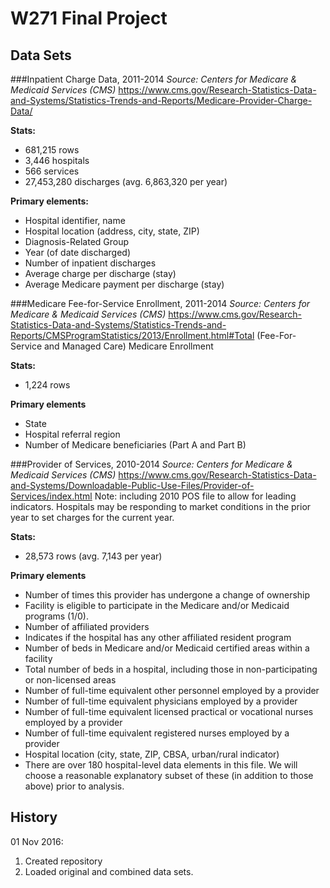 # W271 Final Project


## Data Sets


###Inpatient Charge Data, 2011-2014
_Source: Centers for Medicare & Medicaid Services (CMS)_
https://www.cms.gov/Research-Statistics-Data-and-Systems/Statistics-Trends-and-Reports/Medicare-Provider-Charge-Data/

__Stats:__
* 681,215 rows
* 3,446 hospitals
* 566 services
* 27,453,280 discharges (avg. 6,863,320 per year)

__Primary elements:__
* Hospital identifier, name
* Hospital location (address, city, state, ZIP)
* Diagnosis-Related Group
* Year (of date discharged)
* Number of inpatient discharges
* Average charge per discharge (stay)
* Average Medicare payment per discharge (stay)


###Medicare Fee-for-Service Enrollment, 2011-2014
_Source: Centers for Medicare & Medicaid Services (CMS)_
https://www.cms.gov/Research-Statistics-Data-and-Systems/Statistics-Trends-and-Reports/CMSProgramStatistics/2013/Enrollment.html#Total (Fee-For-Service and Managed Care) Medicare Enrollment

__Stats:__
* 1,224 rows

__Primary elements__
* State
* Hospital referral region
* Number of Medicare beneficiaries (Part A and Part B)


###Provider of Services, 2010-2014
_Source: Centers for Medicare & Medicaid Services (CMS)_
https://www.cms.gov/Research-Statistics-Data-and-Systems/Downloadable-Public-Use-Files/Provider-of-Services/index.html
Note: including 2010 POS file to allow for leading indicators. Hospitals may be responding to market conditions in the prior year to set charges for the current year.

__Stats:__
* 28,573 rows (avg. 7,143 per year)

__Primary elements__
* Number of times this provider has undergone a change of ownership
* Facility is eligible to participate in the Medicare and/or Medicaid programs (1/0).
* Number of affiliated providers
* Indicates if the hospital has any other affiliated resident program
* Number of beds in Medicare and/or Medicaid certified areas within a facility
* Total number of beds in a hospital, including those in non-participating or non-licensed areas
* Number of full-time equivalent other personnel employed by a provider
* Number of full-time equivalent physicians employed by a provider
* Number of full-time equivalent licensed practical or vocational nurses employed by a provider
* Number of full-time equivalent registered nurses employed by a provider
* Hospital location (city, state, ZIP, CBSA, urban/rural indicator)
* There are over 180 hospital-level data elements in this file. We will choose a reasonable explanatory subset of these (in addition to those above) prior to analysis.


## History
01 Nov 2016: 

1. Created repository
2. Loaded original and combined data sets.
             

